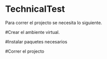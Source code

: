 # TechnicalTest

Para correr el projecto se necesita lo siguiente.

#Crear el ambiente virtual.

#Instalar paquetes necesarios

#Correr el projecto

